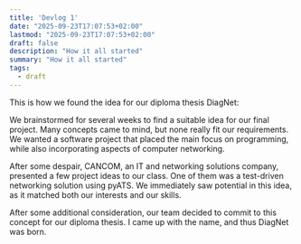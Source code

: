 ```yaml
---
title: 'Devlog 1'
date: "2025-09-23T17:07:53+02:00"
lastmod: "2025-09-23T17:07:53+02:00"
draft: false
description: "How it all started"
summary: "How it all started"
tags:
  - draft
---
```



This is how we found the idea for our diploma thesis DiagNet:

We brainstormed for several weeks to find a suitable idea for our final project.
Many concepts came to mind, but none really fit our requirements.
We wanted a software project that placed the main focus on programming, while
also incorporating aspects of computer networking.

After some despair, CANCOM, an IT and networking solutions company, presented a
few project ideas to our class.
One of them was a test-driven networking solution using pyATS.
We immediately saw potential in this idea, as it matched both our interests and
our skills.

After some additional consideration, our team decided to commit to this concept
for our diploma thesis. I came up with the name, and thus DiagNet was born.
